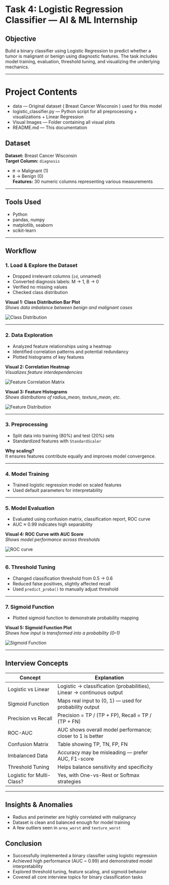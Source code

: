 # Task 4: Logistic Regression Classifier — AI & ML Internship

## Objective

Build a binary classifier using Logistic Regression to predict whether a tumor is malignant or benign using diagnostic features. The task includes model training, evaluation, threshold tuning, and visualizing the underlying mechanics.

---

# Project Contents
- data — Original dataset ( Breast Cancer Wisconsin ) used for this model 
- logistic_classifier.py — Python script for all preprocessing + visualizations + Linear Regression
- Visual Images — Folder containing all visual plots
- README.md — This documentation

## Dataset

**Dataset:** Breast Cancer Wisconsin  
**Target Column:** `diagnosis`  
- `M` → Malignant (1)  
- `B` → Benign (0)  
**Features:** 30 numeric columns representing various measurements

---

## Tools Used

- Python
- pandas, numpy
- matplotlib, seaborn
- scikit-learn

---

## Workflow

### 1. Load & Explore the Dataset

- Dropped irrelevant columns (`id`, unnamed)
- Converted diagnosis labels: M → 1, B → 0
- Verified no missing values
- Checked class distribution

**Visual 1: Class Distribution Bar Plot**  
_Shows data imbalance between benign and malignant cases_

![Class Distribution](https://github.com/user-attachments/assets/517375dd-5c69-424a-97be-d98b7d027198)

---

### 2. Data Exploration

- Analyzed feature relationships using a heatmap
- Identified correlation patterns and potential redundancy
- Plotted histograms of key features

**Visual 2: Correlation Heatmap**  
_Visualizes feature interdependencies_

![Feature Correlation Matrix](https://github.com/user-attachments/assets/a3c6cd02-782d-447f-bb8d-34849965e394)


**Visual 3: Feature Histograms**  
_Shows distributions of radius_mean, texture_mean, etc._

![Feature Distribution](https://github.com/user-attachments/assets/64a54384-94d9-44ec-a071-4806fda1db27)

---

### 3. Preprocessing

- Split data into training (80%) and test (20%) sets
- Standardized features with `StandardScaler`

**Why scaling?**  
It ensures features contribute equally and improves model convergence.

---

### 4. Model Training

- Trained logistic regression model on scaled features
- Used default parameters for interpretability

---

### 5. Model Evaluation

- Evaluated using confusion matrix, classification report, ROC curve
- AUC ≈ 0.99 indicates high separability

**Visual 4: ROC Curve with AUC Score**  
_Shows model performance across thresholds_

![ROC curve](https://github.com/user-attachments/assets/327df0af-4f55-4053-a3bb-8ac30d7b9c91)

---

### 6. Threshold Tuning

- Changed classification threshold from 0.5 → 0.6
- Reduced false positives, slightly affected recall
- Used `predict_proba()` to manually adjust threshold

---

### 7. Sigmoid Function

- Plotted sigmoid function to demonstrate probability mapping

**Visual 5: Sigmoid Function Plot**  
_Shows how input is transformed into a probability (0–1)_

![Sigmoid Function](https://github.com/user-attachments/assets/bc930d9e-a0ab-4883-b37c-e00c397e48a1)

---

## Interview Concepts

| Concept                    | Explanation                                                                 |
|---------------------------|-----------------------------------------------------------------------------|
| Logistic vs Linear        | Logistic → classification (probabilities), Linear → continuous output      |
| Sigmoid Function          | Maps real input to (0, 1) — used for probability output                     |
| Precision vs Recall       | Precision = TP / (TP + FP), Recall = TP / (TP + FN)                         |
| ROC-AUC                   | AUC shows overall model performance; closer to 1 is better                 |
| Confusion Matrix          | Table showing TP, TN, FP, FN                                                |
| Imbalanced Data           | Accuracy may be misleading — prefer AUC, F1-score                           |
| Threshold Tuning          | Helps balance sensitivity and specificity                                   |
| Logistic for Multi-Class? | Yes, with One-vs-Rest or Softmax strategies                                |

---

## Insights & Anomalies

- Radius and perimeter are highly correlated with malignancy
- Dataset is clean and balanced enough for model training
- A few outliers seen in `area_worst` and `texture_worst`

## Conclusion

- Successfully implemented a binary classifier using logistic regression
- Achieved high performance (AUC ~ 0.99) and demonstrated model interpretability
- Explored threshold tuning, feature scaling, and sigmoid behavior
- Covered all core interview topics for binary classification tasks

